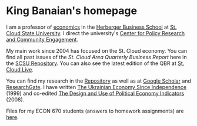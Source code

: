 # King Banaian's homepage

I am a professor of [economics](https://www.stcloudstate.edu/economics/default.aspx) in the [Herberger Business School](https://www.stcloudstate.edu/hbs/) at [St. Cloud State University](https://www.stcloudstate.edu/). I direct the university's [Center for Policy Research and Community Engagement](https://www.stcloudstate.edu/CPRCE).

My main work since 2004 has focused on the St. Cloud economy. You can find all past issues of the _St. Cloud Area Quarterly Business Report_ here in the [SCSU Repository](http://repository.stcloudstate.edu/scqbr). You can also see the latest edition of the QBR at [St. Cloud Live](http://stcloudlive.com/qbr).

You can find my research in the [Repository](https://repository.stcloudstate.edu/do/search/?q=Banaian&start=0&context=6493137&facet=) as well as at [Google Scholar](https://scholar.google.com/citations?hl=en&user=M0ea_l8AAAAJ) and [ResearchGate](https://www.researchgate.net/profile/King-Banaian?ev=prf_overview). I have written [The Ukrainian Economy Since Independence](https://www.e-elgar.com/shop/usd/the-ukrainian-economy-since-independence-9781858989907.html?srsltid=AfmBOoqA78dFO72c4-RWTTJW_jqFl5IeUq-MvBZVtlcuDL8cDG71Qsqk) (1999) and co-edited [The Design and Use of Political Economy Indicators](https://link.springer.com/book/10.1057/9780230616622) (2008).

Files for my ECON 670 students (answers to homework assignments) are [here](https://github.com/kbanaian/kbanaian/tree/EC670).